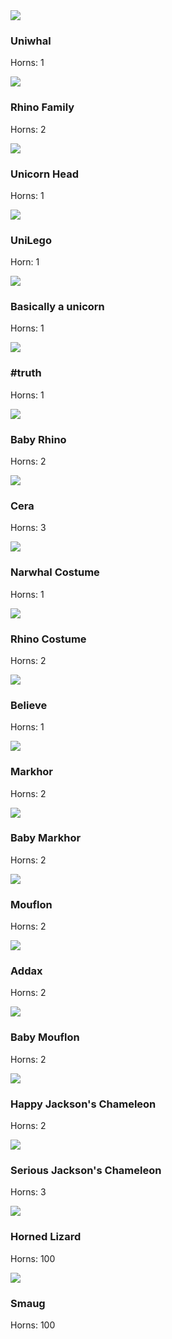 <div class="image-container">
        <img src="http://3.bp.blogspot.com/_DBYF1AdFaHw/TE-f0cDQ24I/AAAAAAAACZg/l-FdTZ6M7z8/s1600/Unicorn_and_Narwhal_by_dinglehopper.jpg" id="image1" class="images"></img>
        <h3>Uniwhal</h3>
        <p>Horns: 1</p>
    </div>
    <div class="image-container">
        <img src="https://images.unsplash.com/photo-1512636618879-bbe79107e9e3?ixlib=rb-0.3.5&ixid=eyJhcHBfaWQiOjEyMDd9&s=bd9460ee6d1ddbb6b1ca7be86dfc4590&auto=format&fit=crop&w=1825&q=80" id="image2" class="images"></img> 
        <h3>Rhino Family</h3>
        <p>Horns: 2</p>
    </div> 
    <div class="image-container">
        <img src="https://www.dhresource.com/0x0s/f2-albu-g5-M00-1A-11-rBVaI1hsIIiALxKzAAIHjSU3VkE490.jpg/wholesale-halloween-costume-prop-unicorn.jpg" id="image3" class="images"></img>
        <h3>Unicorn Head</h3>
        <p>Horns: 1</p> 
    </div>
    <div class="image-container">
        <img src="https://images.unsplash.com/photo-1518946222227-364f22132616?ixlib=rb-0.3.5&ixid=eyJhcHBfaWQiOjEyMDd9&s=4836a6fca62e7dce9324346bacfde085&auto=format&fit=crop&w=2534&q=80" id="image4" class="images"></img>
        <h3>UniLego</h3>
        <p>Horn: 1</p>
    </div>
    <div class="image-container"> 
        <img src="https://i.pinimg.com/736x/b4/61/06/b46106830b841017ea59870b27ec18dc--narwhals-a-unicorn.jpg" id="image5" class="images"></img>
        <h3>Basically a unicorn</h3>
        <p>Horns: 1</p>
    </div>
    <div class="image-container">
        <img src="https://i.pinimg.com/originals/16/cf/2a/16cf2a0b3fd51b9bee08bb6296193b75.jpg" id="image6" class="images"></img>
        <h3>#truth</h3>
        <p>Horns: 1</p>
    </div>
    <div class="image-container"> 
        <img src="https://secure.img1-ag.wfcdn.com/im/17007094/resize-h800%5Ecompr-r85/3589/35892451/Baby+Rhino+Figurine.jpg" id="image7" class="images"></img>
        <h3>Baby Rhino</h3>
        <p>Horns: 2</p> 
    </div>
    <div class="image-container">
        <img src="https://vignette.wikia.nocookie.net/landbeforetime/images/c/c3/Cera_infobox.png/revision/latest?cb=20180422005003" id="image8" class="images"></img>
        <h3>Cera</h3>
        <p>Horns: 3</p>
    </div>
    <div class="image-container"> 
        <img src="https://ae01.alicdn.com/kf/HTB18GwSQVXXXXaZaXXXq6xXFXXXh/Animal-Cosplay-Costume-Narwhal-Onesie-Mens-Womens-Cartoon-Whale-Pajamas.jpg" id="image9" class="images"></img>
        <h3>Narwhal Costume</h3>
        <p>Horns: 1</p>
    </div>
    <div class="image-container"> 
        <img src="https://www.shopmascot.com/image/cache/mascotnew/new196-800x800.jpg" id="image10" class="images"></img>
        <h3>Rhino Costume</h3>
        <p>Horns: 2</p>
    </div>
    <div class="image-container"> 
        <img src="https://www.tinselbox.com/wp-content/uploads/2018/03/I-BELIEVE-IN-UNICORNS-FREE-PRINTABLE-WATERCOLOR-7-of-1.jpg" id="image11" class="images"></img>
        <h3>Believe</h3>
        <p>Horns: 1</p>
    </div>
    <div class="image-container"> 
        <img src="https://upload.wikimedia.org/wikipedia/commons/thumb/3/38/Markhor_Schraubenziege_Capra_falconeri_Zoo_Augsburg-02.jpg/220px-Markhor_Schraubenziege_Capra_falconeri_Zoo_Augsburg-02.jpg" id="image12" class="images"></img>
        <h3>Markhor</h3>
        <p>Horns: 2</p>
    </div>
    <div class="image-container"> 
        <img src="http://www.zooborns.com/.a/6a010535647bf3970b0223c84d5959200c-800wi" id="image13" class="images"></img>
        <h3>Baby Markhor</h3>
        <p>Horns: 2</p>
    </div>
    <div class="image-container">
        <img src="http://cdn.modernfarmer.com/wp-content/uploads/2014/08/28476658_9c97f35096_o.jpg" id="image14" class="images"></img>
        <h3>Mouflon</h3>
        <p>Horns: 2</p>
    </div>
    <div class="image-container">  
        <img src="http://cdn.modernfarmer.com/wp-content/uploads/2014/08/addax.jpg" id="image15" class="images"></img>
        <h3>Addax</h3>
        <p>Horns: 2</p>
    </div>
    <div class="image-container">
        <img src="http://cbsnews3.cbsistatic.com/hub/i/r/2013/03/05/5b414225-a645-11e2-a3f0-029118418759/thumbnail/620x350/2d4cf24685b45c22912e64d2004fec8d/Baby_Mouflon_Wild_Sheep.jpg" id="image16" class="images"></img>
        <h3>Baby Mouflon</h3>
        <p>Horns: 2</p>
    </div>
    <div class="image-container"> 
        <img src="http://cdn.modernfarmer.com/wp-content/uploads/2014/08/chameleon.jpg" id="image17" class="images"></img>
        <h3>Happy Jackson's Chameleon</h3>
        <p>Horns: 2</p>
    </div>
    <div class="image-container">
        <img src="https://imgc.allpostersimages.com/img/print/posters/dlillc-jackson-s-chameleon_a-G-13448768-14258384.jpg" id="image18" class="images"></img>
        <h3>Serious Jackson's Chameleon</h3>
        <p>Horns: 3</p>
    </div>
    <div class="image-container">  
        <img src="https://www.nps.gov/band/learn/nature/images/short-horned-lizard-open-mouth-18.jpg?maxwidth=650&autorotate=false" id="image19" class="images"></img>
        <h3>Horned Lizard</h3>
        <p>Horns: 100</p>
    </div>
    <div class="image-container">
        <img src="https://upload.wikimedia.org/wikipedia/commons/thumb/d/df/Smaug_par_David_Demaret.jpg/290px-Smaug_par_David_Demaret.jpg" id="image20" class="images"></img>
        <h3>Smaug</h3>
        <p>Horns: 100</p>
    </div> 